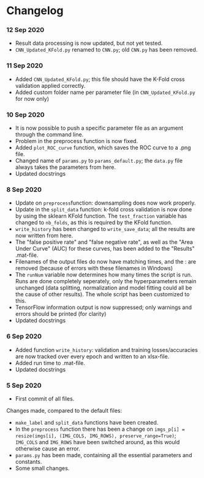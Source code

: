 # Changelog

### 12 Sep 2020
- Result data processing is now updated, but not yet tested.
- `CNN_Updated_KFold.py` renamed to `CNN.py`; old `CNN.py` has been removed.

### 11 Sep 2020
- Added `CNN_Updated_KFold.py`; this file should have the K-Fold cross validation applied correctly.
- Added custom folder name per parameter file (in `CNN_Updated_KFold.py` for now only)

### 10 Sep 2020
- It is now possible to push a specific parameter file as an argument through the command line.
- Problem in the preprocess function is now fixed.
- Added `plot_ROC_curve` function, which saves the ROC curve to a .png file.
- Changed name of `params.py` to `params_default.py`; the `data.py` file always takes the parameters from here.
- Updated docstrings

### 8 Sep 2020
- Update on `preprocess`function: downsampling does now work properly.
- Update in the `split_data` function: k-fold cross validation is now done by using the sklearn KFold function. The `test_fraction` variable has changed to `nb_folds`, as this is required by the KFold function.
- `write_history` has been changed to `write_save_data`; all the results are now written from here.
- The "false positive rate" and "false negative rate", as well as the "Area Under Curve" (AUC) for these curves, has been added to the "Results" .mat-file.
- Filenames of the output files do now have matching times, and the : are removed (because of errors with these filenames in Windows)
- The `runNum` variable now determines how many times the script is run. Runs are done completely seperately, only the hyperparameters remain unchanged (data splitting, normalization and model fitting could all be the cause of other results). The whole script has been customized to this.
- TensorFlow information output is now suppressed; only warnings and errors should be printed (for clarity)
- Updated docstrings



### 6 Sep 2020
- Added function `write_history`: validation and training losses/accuracies are now tracked over every epoch and written to an xlsx-file.
- Added run time to .mat-file.
- Updated docstrings


### 5 Sep 2020
- First commit of all files.

Changes made, compared to the default files:
- `make_label` and `split_data` functions have been created.
- In the `preprocess` function there has been a change on `imgs_p[i] = resize(imgs[i], (IMG_COLS, IMG_ROWS), preserve_range=True)`;
  `IMG_COLS` and `IMG_ROWS` have been switched around, as this would otherwise cause an error.
- `params.py` has been made, containing all the essential parameters and constants.
- Some small changes.
